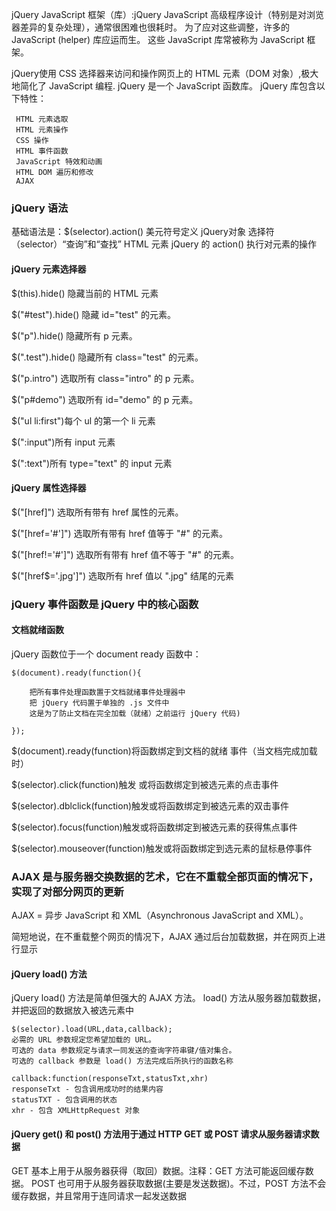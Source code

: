jQuery
JavaScript 框架（库）:jQuery
JavaScript 高级程序设计（特别是对浏览器差异的复杂处理），通常很困难也很耗时。
为了应对这些调整，许多的 JavaScript (helper) 库应运而生。
这些 JavaScript 库常被称为 JavaScript 框架。

jQuery使用 CSS 选择器来访问和操作网页上的 HTML 元素（DOM 对象）,极大地简化了 JavaScript 编程.
jQuery 是一个 JavaScript 函数库。
jQuery 库包含以下特性：
     
     HTML 元素选取
     HTML 元素操作
     CSS 操作 
     HTML 事件函数
     JavaScript 特效和动画
     HTML DOM 遍历和修改
     AJAX

### jQuery 语法
基础语法是：$(selector).action()
    美元符号定义 jQuery对象
    选择符（selector）“查询”和“查找” HTML 元素
    jQuery 的 action() 执行对元素的操作

#### jQuery 元素选择器
$(this).hide() 隐藏当前的 HTML 元素

$("#test").hide() 隐藏 id="test" 的元素。

$("p").hide() 隐藏所有 p 元素。

$(".test").hide() 隐藏所有 class="test" 的元素。

$("p.intro") 选取所有 class="intro" 的 p 元素。

$("p#demo") 选取所有 id="demo" 的 p 元素。

$("ul li:first")每个 ul 的第一个 li 元素    

$(":input")所有 input 元素    

$(":text")所有 type="text" 的 input 元素  



#### jQuery 属性选择器
$("[href]") 选取所有带有 href 属性的元素。

$("[href='#']") 选取所有带有 href 值等于 "#" 的元素。

$("[href!='#']") 选取所有带有 href 值不等于 "#" 的元素。

$("[href$='.jpg']") 选取所有 href 值以 ".jpg" 结尾的元素

### jQuery 事件函数是 jQuery 中的核心函数
#### 文档就绪函数
jQuery 函数位于一个 document ready 函数中：

    $(document).ready(function(){

        把所有事件处理函数置于文档就绪事件处理器中
        把 jQuery 代码置于单独的 .js 文件中
        这是为了防止文档在完全加载（就绪）之前运行 jQuery 代码)

    });

$(document).ready(function)将函数绑定到文档的就绪   事件（当文档完成加载时）

$(selector).click(function)触发 或将函数绑定到被选元素的点击事件

$(selector).dblclick(function)触发或将函数绑定到被选元素的双击事件

$(selector).focus(function)触发或将函数绑定到被选元素的获得焦点事件

$(selector).mouseover(function)触发或将函数绑定到选元素的鼠标悬停事件

### AJAX 是与服务器交换数据的艺术，它在不重载全部页面的情况下，实现了对部分网页的更新
AJAX = 异步 JavaScript 和 XML（Asynchronous JavaScript and XML）。

简短地说，在不重载整个网页的情况下，AJAX 通过后台加载数据，并在网页上进行显示

#### jQuery load() 方法
jQuery load() 方法是简单但强大的 AJAX 方法。
load() 方法从服务器加载数据，并把返回的数据放入被选元素中

    $(selector).load(URL,data,callback);
    必需的 URL 参数规定您希望加载的 URL。
    可选的 data 参数规定与请求一同发送的查询字符串键/值对集合。
    可选的 callback 参数是 load() 方法完成后所执行的函数名称
    
    callback:function(responseTxt,statusTxt,xhr)
    responseTxt - 包含调用成功时的结果内容
    statusTXT - 包含调用的状态
    xhr - 包含 XMLHttpRequest 对象

#### jQuery get() 和 post() 方法用于通过 HTTP GET 或 POST 请求从服务器请求数据
GET 基本上用于从服务器获得（取回）数据。注释：GET 方法可能返回缓存数据。
POST 也可用于从服务器获取数据(主要是发送数据)。不过，POST 方法不会缓存数据，并且常用于连同请求一起发送数据
